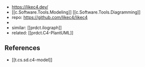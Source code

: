 
- https://likec4.dev/
- [[c.Software.Tools.Modeling]] [[c.Software.Tools.Diagramming]]
- repo: https://github.com/likec4/likec4
- 
- similar: [[prdct.ilograph]]
- related: [[prdct.C4-PlantUML]]

## References

- [[t.cs.sd.c4-model]]